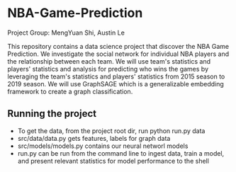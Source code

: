 # NBA-Game-Prediction
Project Group: MengYuan Shi, Austin Le

This repository contains a data science project that discover the NBA Game Prediction. We investigate the social network for individual NBA players and the relationship between each team. We will use team's statistics and players' statistics and analysis for predicting who wins the games by leveraging the team's statistics and players' statistics from 2015 season to 2019 season. We will use GraphSAGE which is a generalizable embedding framework to create a graph classification.

## Running the project
- To get the data, from the project root dir, run python run.py data
- src/data/data.py gets features, labels for graph data
- src/models/models.py contains our neural networl models
- run.py can be run from the command line to ingest data, train a model, and present relevant statistics for model performance to the shell


